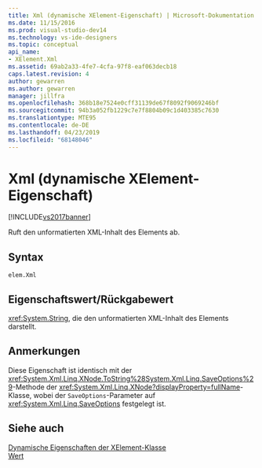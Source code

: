 ```yaml
---
title: Xml (dynamische XElement-Eigenschaft) | Microsoft-Dokumentation
ms.date: 11/15/2016
ms.prod: visual-studio-dev14
ms.technology: vs-ide-designers
ms.topic: conceptual
api_name:
- XElement.Xml
ms.assetid: 69ab2a33-4fe7-4cfa-97f8-eaf063decb18
caps.latest.revision: 4
author: gewarren
ms.author: gewarren
manager: jillfra
ms.openlocfilehash: 368b18e7524e0cff31139de67f8092f9069246bf
ms.sourcegitcommit: 94b3a052fb1229c7e7f8804b09c1d403385c7630
ms.translationtype: MTE95
ms.contentlocale: de-DE
ms.lasthandoff: 04/23/2019
ms.locfileid: "68148046"
---
```

# <a name="xml-xelement-dynamic-property"></a>Xml (dynamische XElement-Eigenschaft)
[!INCLUDE[vs2017banner](../includes/vs2017banner.md)]

Ruft den unformatierten XML-Inhalt des Elements ab.  
  
## <a name="syntax"></a>Syntax  
  
```  
elem.Xml  
```  
  
## <a name="property-valuereturn-value"></a>Eigenschaftswert/Rückgabewert  
 <xref:System.String>, die den unformatierten XML-Inhalt des Elements darstellt.  
  
## <a name="remarks"></a>Anmerkungen  
 Diese Eigenschaft ist identisch mit der <xref:System.Xml.Linq.XNode.ToString%28System.Xml.Linq.SaveOptions%29>-Methode der <xref:System.Xml.Linq.XNode?displayProperty=fullName>-Klasse, wobei der `SaveOptions`-Parameter auf <xref:System.Xml.Linq.SaveOptions> festgelegt ist.  
  
## <a name="see-also"></a>Siehe auch  
 [Dynamische Eigenschaften der XElement-Klasse](../designers/xelement-class-dynamic-properties.md)   
 [Wert](../designers/value-xelement-dynamic-property.md)
